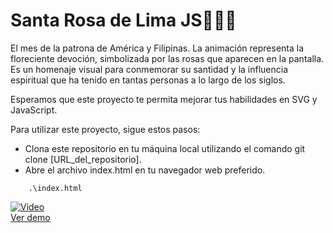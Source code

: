 # Santa Rosa de Lima JS🌸🌼🌹
El mes de la patrona de América y Filipinas. La animación representa la floreciente devoción, simbolizada por las rosas que aparecen en la pantalla. Es un homenaje visual para conmemorar su santidad y la influencia espiritual que ha tenido en tantas personas a lo largo de los siglos. 

Esperamos que este proyecto te permita mejorar tus habilidades en SVG y JavaScript.

Para utilizar este proyecto, sigue estos pasos:

- Clona este repositorio en tu máquina local utilizando el comando git clone [URL_del_repositorio].
- Abre el archivo index.html en tu navegador web preferido.

```
    .\index.html
```

[![Video](https://img.youtube.com/vi/WcdCLbTNFME/0.jpg)](https://www.youtube.com/watch?v=WcdCLbTNFME)  
[Ver demo](https://www.youtube.com/watch?v=WcdCLbTNFME)
